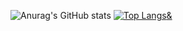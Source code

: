 ![Anurag's GitHub stats](https://github-readme-stats.vercel.app/api?username=rohith033&show_icons=true&theme=radical)
[![Top Langs](https://github-readme-stats.vercel.app/api/top-langs/?username=rohith033&layout=compact)&](https://github.com/anuraghazra/github-readme-stats&show_icons=true&theme=radical)



